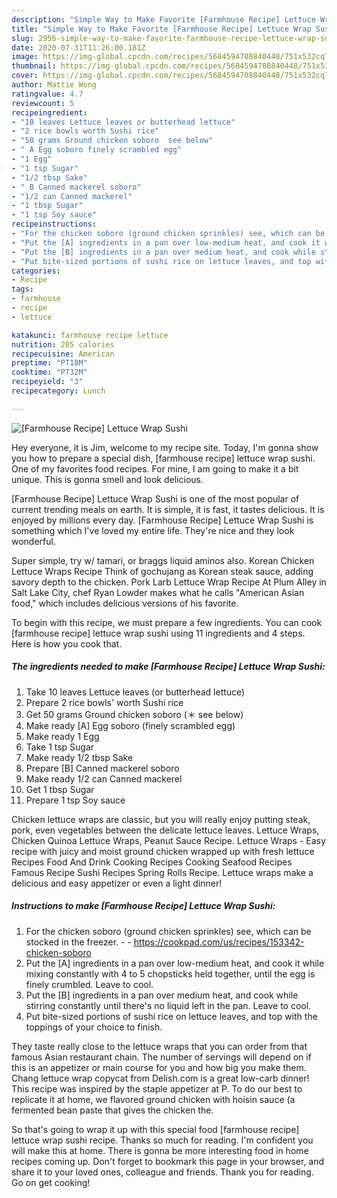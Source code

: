 ```yaml
---
description: "Simple Way to Make Favorite [Farmhouse Recipe] Lettuce Wrap Sushi"
title: "Simple Way to Make Favorite [Farmhouse Recipe] Lettuce Wrap Sushi"
slug: 2956-simple-way-to-make-favorite-farmhouse-recipe-lettuce-wrap-sushi
date: 2020-07-31T11:26:00.181Z
image: https://img-global.cpcdn.com/recipes/5684594708840448/751x532cq70/farmhouse-recipe-lettuce-wrap-sushi-recipe-main-photo.jpg
thumbnail: https://img-global.cpcdn.com/recipes/5684594708840448/751x532cq70/farmhouse-recipe-lettuce-wrap-sushi-recipe-main-photo.jpg
cover: https://img-global.cpcdn.com/recipes/5684594708840448/751x532cq70/farmhouse-recipe-lettuce-wrap-sushi-recipe-main-photo.jpg
author: Mattie Wong
ratingvalue: 4.7
reviewcount: 5
recipeingredient:
- "10 leaves Lettuce leaves or butterhead lettuce"
- "2 rice bowls worth Sushi rice"
- "50 grams Ground chicken soboro  see below"
- " A Egg soboro finely scrambled egg"
- "1 Egg"
- "1 tsp Sugar"
- "1/2 tbsp Sake"
- " B Canned mackerel soboro"
- "1/2 can Canned mackerel"
- "1 tbsp Sugar"
- "1 tsp Soy sauce"
recipeinstructions:
- "For the chicken soboro (ground chicken sprinkles) see, which can be stocked in the freezer.  https://cookpad.com/us/recipes/153342-chicken-soboro"
- "Put the [A] ingredients in a pan over low-medium heat, and cook it while mixing constantly with 4 to 5 chopsticks held together, until the egg is finely crumbled. Leave to cool."
- "Put the [B] ingredients in a pan over medium heat, and cook while stirring constantly until there&#39;s no liquid left in the pan. Leave to cool."
- "Put bite-sized portions of sushi rice on lettuce leaves, and top with the toppings of your choice to finish."
categories:
- Recipe
tags:
- farmhouse
- recipe
- lettuce

katakunci: farmhouse recipe lettuce 
nutrition: 205 calories
recipecuisine: American
preptime: "PT18M"
cooktime: "PT32M"
recipeyield: "3"
recipecategory: Lunch

---
```



![[Farmhouse Recipe] Lettuce Wrap Sushi](https://img-global.cpcdn.com/recipes/5684594708840448/751x532cq70/farmhouse-recipe-lettuce-wrap-sushi-recipe-main-photo.jpg)

Hey everyone, it is Jim, welcome to my recipe site. Today, I'm gonna show you how to prepare a special dish, [farmhouse recipe] lettuce wrap sushi. One of my favorites food recipes. For mine, I am going to make it a bit unique. This is gonna smell and look delicious.

[Farmhouse Recipe] Lettuce Wrap Sushi is one of the most popular of current trending meals on earth. It is simple, it is fast, it tastes delicious. It is enjoyed by millions every day. [Farmhouse Recipe] Lettuce Wrap Sushi is something which I've loved my entire life. They're nice and they look wonderful.

Super simple, try w/ tamari, or braggs liquid aminos also. Korean Chicken Lettuce Wraps Recipe Think of gochujang as Korean steak sauce, adding savory depth to the chicken. Pork Larb Lettuce Wrap Recipe At Plum Alley in Salt Lake City, chef Ryan Lowder makes what he calls &#34;American Asian food,&#34; which includes delicious versions of his favorite.


To begin with this recipe, we must prepare a few ingredients. You can cook [farmhouse recipe] lettuce wrap sushi using 11 ingredients and 4 steps. Here is how you cook that.

<!--inarticleads1-->

##### The ingredients needed to make [Farmhouse Recipe] Lettuce Wrap Sushi:

1. Take 10 leaves Lettuce leaves (or butterhead lettuce)
1. Prepare 2 rice bowls&#39; worth Sushi rice
1. Get 50 grams Ground chicken soboro (＊ see below)
1. Make ready  [A] Egg soboro (finely scrambled egg)
1. Make ready 1 Egg
1. Take 1 tsp Sugar
1. Make ready 1/2 tbsp Sake
1. Prepare  [B] Canned mackerel soboro
1. Make ready 1/2 can Canned mackerel
1. Get 1 tbsp Sugar
1. Prepare 1 tsp Soy sauce


Chicken lettuce wraps are classic, but you will really enjoy putting steak, pork, even vegetables between the delicate lettuce leaves. Lettuce Wraps, Chicken Quinoa Lettuce Wraps, Peanut Sauce Recipe. Lettuce Wraps - Easy recipe with juicy and moist ground chicken wrapped up with fresh lettuce Recipes Food And Drink Cooking Recipes Cooking Seafood Recipes Famous Recipe Sushi Recipes Spring Rolls Recipe. Lettuce wraps make a delicious and easy appetizer or even a light dinner! 

<!--inarticleads2-->

##### Instructions to make [Farmhouse Recipe] Lettuce Wrap Sushi:

1. For the chicken soboro (ground chicken sprinkles) see, which can be stocked in the freezer. -  - https://cookpad.com/us/recipes/153342-chicken-soboro
1. Put the [A] ingredients in a pan over low-medium heat, and cook it while mixing constantly with 4 to 5 chopsticks held together, until the egg is finely crumbled. Leave to cool.
1. Put the [B] ingredients in a pan over medium heat, and cook while stirring constantly until there&#39;s no liquid left in the pan. Leave to cool.
1. Put bite-sized portions of sushi rice on lettuce leaves, and top with the toppings of your choice to finish.


They taste really close to the lettuce wraps that you can order from that famous Asian restaurant chain. The number of servings will depend on if this is an appetizer or main course for you and how big you make them. Chang lettuce wrap copycat from Delish.com is a great low-carb dinner! This recipe was inspired by the staple appetizer at P. To do our best to replicate it at home, we flavored ground chicken with hoisin sauce (a fermented bean paste that gives the chicken the. 

So that's going to wrap it up with this special food [farmhouse recipe] lettuce wrap sushi recipe. Thanks so much for reading. I'm confident you will make this at home. There is gonna be more interesting food in home recipes coming up. Don't forget to bookmark this page in your browser, and share it to your loved ones, colleague and friends. Thank you for reading. Go on get cooking!
